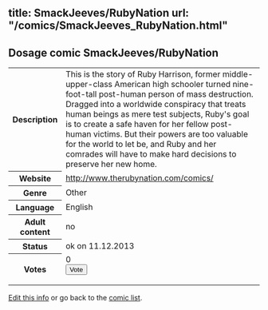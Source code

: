 title: SmackJeeves/RubyNation
url: "/comics/SmackJeeves_RubyNation.html"
---
Dosage comic SmackJeeves/RubyNation
-----------------------------------------

<p id="msg"></p>
<script type="text/javascript">
if (window.location.search === '?edit_info_mail=sent_ok') {
  var elem = document.getElementById("msg");
  elem.innerHTML = 'Edited information sucessfully sent for review, which is usually done daily. Thanks!';
  elem.className = 'ok';
}
</script>
<table class="comicinfo">
<tr>
<th>Description</th><td>This is the story of Ruby Harrison, former middle-upper-class American high schooler turned nine-foot-tall post-human person of mass destruction. Dragged into a worldwide conspiracy that treats human beings as mere test subjects, Ruby's goal is to create a safe haven for her fellow post-human victims. But their powers are too valuable for the world to let be, and Ruby and her comrades will have to make hard decisions to preserve her new home.</td>
</tr>
<tr>
<th>Website</th><td><a href="http://www.therubynation.com/comics/">http://www.therubynation.com/comics/</a></td>
</tr>
<tr>
<th>Genre</th><td>Other</td>
</tr>
<tr>
<th>Language</th><td>English</td>
</tr>
<tr>
<th>Adult content</th><td>no</td>
</tr>
<tr>
<th>Status</th><td>ok on 11.12.2013</td>
</tr>
<tr>
<th>Votes</th><td>0
<form action="http://gaecounter.appspot.com/count/" method="POST">
<input name="name" type="hidden" value="SmackJeeves_RubyNation"/>
<input name="uid" type="hidden" id="voteuid" value=""/>
<input type="submit" value="Vote"/>
</form>
</td>
</tr>
</table>
<script type="text/javascript">
var ua = navigator.userAgent;
document.getElementById("voteuid").value = ua.replace(/[^a-zA-Z0-9\._:]/g , "_");;
</script>

[Edit this info](SmackJeeves_RubyNation_edit.html) or go back to the [comic list](../comic-index.html).
